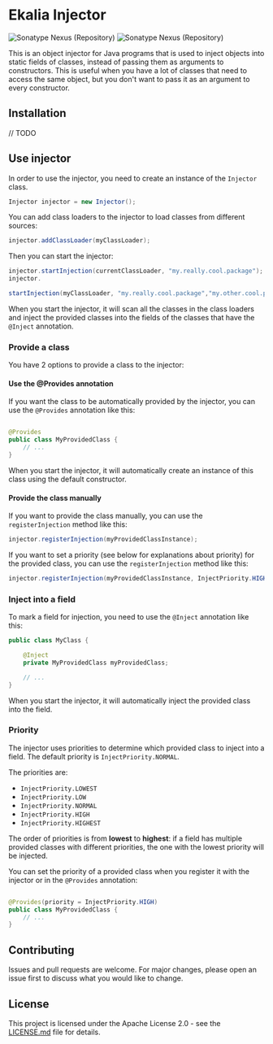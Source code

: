 # Ekalia Injector
![Sonatype Nexus (Repository)](https://img.shields.io/nexus/maven-release/fr.ekalia.injector/ekalia-injector?server=https%3A%2F%2Fnexus.ekalia.fr&label=Release&color=green&link=https%3A%2F%2Fnexus.ekalia.fr%2F%23browse%2Fbrowse%3Amaven-release%3Afr%252Fekalia%252Finjector%252Fekalia-injector) ![Sonatype Nexus (Repository)](https://img.shields.io/nexus/maven-public/fr.ekalia.injector/ekalia-injector?server=https%3A%2F%2Fnexus.ekalia.fr&label=Snapshot&color=blue&link=https%3A%2F%2Fnexus.ekalia.fr%2F%23browse%2Fbrowse%3Amaven-public%3Afr%252Fekalia%252Finjector%252Fekalia-injector)

This is an object injector for Java programs that is used to inject objects into static fields of classes, instead of
passing them as arguments to constructors. This is useful when you have a lot of classes that need to access the same
object, but you don't want to pass it as an argument to every constructor.

## Installation

// TODO

## Use injector

In order to use the injector, you need to create an instance of the `Injector` class.

```java
Injector injector = new Injector();
```

You can add class loaders to the injector to load classes from different sources:

```java
injector.addClassLoader(myClassLoader);
```

Then you can start the injector:

```java
injector.startInjection(currentClassLoader, "my.really.cool.package");
injector.

startInjection(myClassLoader, "my.really.cool.package","my.other.cool.package");
```

When you start the injector, it will scan all the classes in the class loaders and inject the provided classes into the
fields of the classes that have the `@Inject` annotation.

### Provide a class

You have 2 options to provide a class to the injector:

#### Use the @Provides annotation

If you want the class to be automatically provided by the injector, you can use the `@Provides` annotation like this:

```java

@Provides
public class MyProvidedClass {
    // ...
}
```

When you start the injector, it will automatically create an instance of this class using the default constructor.

#### Provide the class manually

If you want to provide the class manually, you can use the `registerInjection` method like this:

```java
injector.registerInjection(myProvidedClassInstance);
```

If you want to set a priority (see below for explanations about priority) for the provided class, you can use the
`registerInjection` method like this:

```java
injector.registerInjection(myProvidedClassInstance, InjectPriority.HIGH);
```

### Inject into a field

To mark a field for injection, you need to use the `@Inject` annotation like this:

```java
public class MyClass {

    @Inject
    private MyProvidedClass myProvidedClass;

    // ...
}
```

When you start the injector, it will automatically inject the provided class into the field.

### Priority

The injector uses priorities to determine which provided class to inject into a field. The default priority is
`InjectPriority.NORMAL`.

The priorities are:

- `InjectPriority.LOWEST`
- `InjectPriority.LOW`
- `InjectPriority.NORMAL`
- `InjectPriority.HIGH`
- `InjectPriority.HIGHEST`

The order of priorities is from **lowest** to **highest**: if a field has multiple provided classes with different
priorities, the one with the lowest priority will be injected.

You can set the priority of a provided class when you register it with the injector or in the `@Provides` annotation:

```java

@Provides(priority = InjectPriority.HIGH)
public class MyProvidedClass {
    // ...
}
```

## Contributing

Issues and pull requests are welcome. For major changes, please open an issue first to discuss what you would like to
change.

## License

This project is licensed under the Apache License 2.0 - see the [LICENSE.md](LICENSE.md) file for details.
